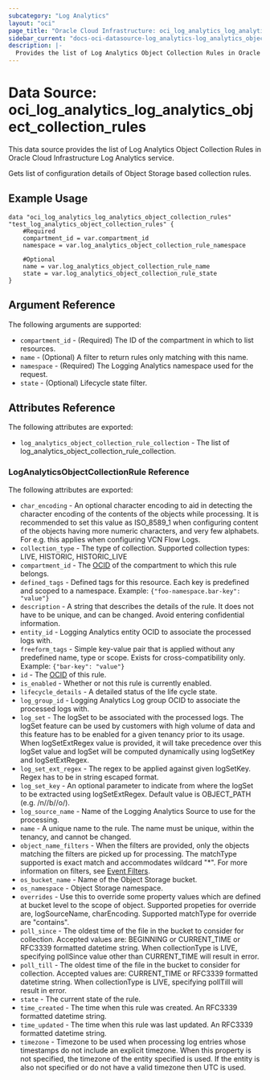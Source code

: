 ```yaml
---
subcategory: "Log Analytics"
layout: "oci"
page_title: "Oracle Cloud Infrastructure: oci_log_analytics_log_analytics_object_collection_rules"
sidebar_current: "docs-oci-datasource-log_analytics-log_analytics_object_collection_rules"
description: |-
  Provides the list of Log Analytics Object Collection Rules in Oracle Cloud Infrastructure Log Analytics service
---
```


# Data Source: oci_log_analytics_log_analytics_object_collection_rules
This data source provides the list of Log Analytics Object Collection Rules in Oracle Cloud Infrastructure Log Analytics service.

Gets list of configuration details of Object Storage based collection rules.

## Example Usage

```hcl
data "oci_log_analytics_log_analytics_object_collection_rules" "test_log_analytics_object_collection_rules" {
	#Required
	compartment_id = var.compartment_id
	namespace = var.log_analytics_object_collection_rule_namespace

	#Optional
	name = var.log_analytics_object_collection_rule_name
	state = var.log_analytics_object_collection_rule_state
}
```

## Argument Reference

The following arguments are supported:

* `compartment_id` - (Required) The ID of the compartment in which to list resources.
* `name` - (Optional) A filter to return rules only matching with this name.
* `namespace` - (Required) The Logging Analytics namespace used for the request. 
* `state` - (Optional) Lifecycle state filter. 


## Attributes Reference

The following attributes are exported:

* `log_analytics_object_collection_rule_collection` - The list of log_analytics_object_collection_rule_collection.

### LogAnalyticsObjectCollectionRule Reference

The following attributes are exported:

* `char_encoding` - An optional character encoding to aid in detecting the character encoding of the contents of the objects while processing. It is recommended to set this value as ISO_8589_1 when configuring content of the objects having more numeric characters, and very few alphabets. For e.g. this applies when configuring VCN Flow Logs. 
* `collection_type` - The type of collection. Supported collection types: LIVE, HISTORIC, HISTORIC_LIVE 
* `compartment_id` - The [OCID](https://docs.cloud.oracle.com/iaas/Content/General/Concepts/identifiers.htm) of the compartment to which this rule belongs.
* `defined_tags` - Defined tags for this resource. Each key is predefined and scoped to a namespace. Example: `{"foo-namespace.bar-key": "value"}` 
* `description` - A string that describes the details of the rule. It does not have to be unique, and can be changed. Avoid entering confidential information. 
* `entity_id` - Logging Analytics entity OCID to associate the processed logs with.
* `freeform_tags` - Simple key-value pair that is applied without any predefined name, type or scope. Exists for cross-compatibility only. Example: `{"bar-key": "value"}` 
* `id` - The [OCID](https://docs.cloud.oracle.com/iaas/Content/General/Concepts/identifiers.htm) of this rule.
* `is_enabled` - Whether or not this rule is currently enabled. 
* `lifecycle_details` - A detailed status of the life cycle state.
* `log_group_id` - Logging Analytics Log group OCID to associate the processed logs with.
* `log_set` - The logSet to be associated with the processed logs. The logSet feature can be used by customers with high volume of data  and this feature has to be enabled for a given tenancy prior to its usage. When logSetExtRegex value is provided, it will take precedence over this logSet value and logSet will be computed dynamically  using logSetKey and logSetExtRegex. 
* `log_set_ext_regex` - The regex to be applied against given logSetKey. Regex has to be in string escaped format. 
* `log_set_key` - An optional parameter to indicate from where the logSet to be extracted using logSetExtRegex. Default value is OBJECT_PATH (e.g. /n/<namespace>/b/<bucketname>/o/<objectname>). 
* `log_source_name` - Name of the Logging Analytics Source to use for the processing.
* `name` - A unique name to the rule. The name must be unique, within the tenancy, and cannot be changed.
* `object_name_filters` - When the filters are provided, only the objects matching the filters are picked up for processing. The matchType supported is exact match and accommodates wildcard "*". For more information on filters, see [Event Filters](https://docs.oracle.com/en-us/iaas/Content/Events/Concepts/filterevents.htm). 
* `os_bucket_name` - Name of the Object Storage bucket.
* `os_namespace` - Object Storage namespace.
* `overrides` - Use this to override some property values which are defined at bucket level to the scope of object. Supported propeties for override are, logSourceName, charEncoding. Supported matchType for override are "contains". 
* `poll_since` - The oldest time of the file in the bucket to consider for collection. Accepted values are: BEGINNING or CURRENT_TIME or RFC3339 formatted datetime string. When collectionType is LIVE, specifying pollSince value other than CURRENT_TIME will result in error. 
* `poll_till` - The oldest time of the file in the bucket to consider for collection. Accepted values are: CURRENT_TIME or RFC3339 formatted datetime string. When collectionType is LIVE, specifying pollTill will result in error. 
* `state` - The current state of the rule. 
* `time_created` - The time when this rule was created. An RFC3339 formatted datetime string.
* `time_updated` - The time when this rule was last updated. An RFC3339 formatted datetime string.
* `timezone` - Timezone to be used when processing log entries whose timestamps do not include an explicit timezone.  When this property is not specified, the timezone of the entity specified is used.  If the entity is also not specified or do not have a valid timezone then UTC is used. 

